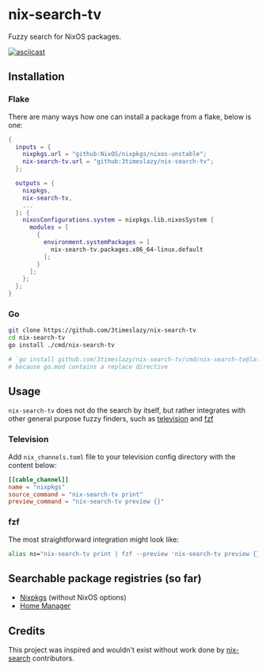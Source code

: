 # nix-search-tv

Fuzzy search for NixOS packages.

[![asciicast](https://asciinema.org/a/afNYMXrhoEwwh3wzOK7FbsFtW.svg)](https://asciinema.org/a/afNYMXrhoEwwh3wzOK7FbsFtW)

## Installation

### Flake

There are many ways how one can install a package from a flake, below is one:

```nix
{
  inputs = {
    nixpkgs.url = "github:NixOS/nixpkgs/nixos-unstable";
    nix-search-tv.url = "github:3timeslazy/nix-search-tv";
  };

  outputs = {
    nixpkgs,
    nix-search-tv,
    ...
  }: {
    nixosConfigurations.system = nixpkgs.lib.nixosSystem {
      modules = [
        {
          environment.systemPackages = [
            nix-search-tv.packages.x86_64-linux.default
          ];
        }
      ];
    };
  };
}
```

### Go

```sh
git clone https://github.com/3timeslazy/nix-search-tv
cd nix-search-tv
go install ./cmd/nix-search-tv

# `go install github.com/3timeslazy/nix-search-tv/cmd/nix-search-tv@latest` won't work
# because go.mod contains a replace directive
```

## Usage

`nix-search-tv` does not do the search by itself, but rather integrates
with other general purpose fuzzy finders, such as [television](https://github.com/alexpasmantier/television) and [fzf](https://github.com/junegunn/fzf)

### Television

Add `nix_channels.toml` file to your television config directory with the content below:

```toml
[[cable_channel]]
name = "nixpkgs"
source_command = "nix-search-tv print"
preview_command = "nix-search-tv preview {}"
```

### fzf

The most straightforward integration might look like:

```sh
alias ns="nix-search-tv print | fzf --preview 'nix-search-tv preview {}'"
```

## Searchable package registries (so far)

- [Nixpkgs](https://search.nixos.org/packages?channel=unstable) (without NixOS options)
- [Home Manager](https://github.com/nix-community/home-manager)

## Credits

This project was inspired and wouldn't exist without work done by [nix-search](https://github.com/diamondburned/nix-search) contributors.
